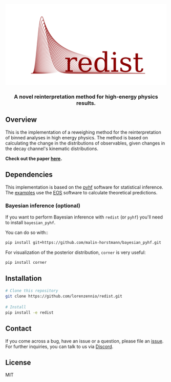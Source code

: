 
<!-- <h1 align="center">
  <br>
  <img src="logo.svg" alt="Redist" width="800">
</h1> -->

![REDIST](logo.svg)

<h3 align="center">A novel reinterpretation method for high-energy physics results.</h4>

## Overview
This is the implementation of a reweighing method for the reinterpretation of binned analyses in high energy physics. The method is based on calculating the change in the distributions of observables, given changes in the decay channel's kinematic distributions.

**Check out the paper [here](https://arxiv.org/pdf/2402.08417.pdf).**

## Dependencies
This implementation is based on the [pyhf](https://github.com/scikit-hep/pyhf) software for statistical inference. The [examples](examples) use the [EOS](https://github.com/eos/eos) software to calculate theoretical predictions.

### Bayesian inference (optional)
If you want to perform Bayesian inference with `redist` (or `pyhf`) you'll need to install `bayesian_pyhf`. 

You can do so with::
```bash
pip install git+https://github.com/malin-horstmann/bayesian_pyhf.git
```

For visualization of the posterior distribution, `corner` is very useful:

```bash
pip install corner
```

## Installation

```bash
# Clone this repository
git clone https://github.com/lorenzennio/redist.git

# Install
pip install -e redist
```
## Contact

If you come across a bug, have an issue or a question, please file an [issue](https://github.com/lorenzennio/redist/issues/new). For further inquiries, you can talk to us via [Discord](https://discord.gg/bmaVUQcR4w).


## License

MIT
